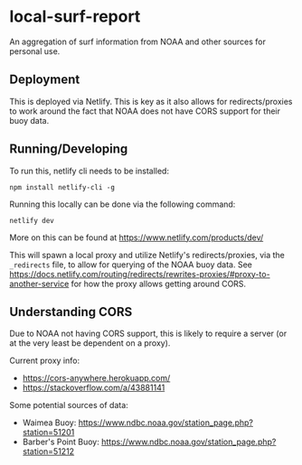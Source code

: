 # local-surf-report
An aggregation of surf information from NOAA and other sources for personal use.

## Deployment
This is deployed via Netlify. This is key as it also allows for redirects/proxies to work around the fact that NOAA does not have CORS support for their buoy data.

## Running/Developing
To run this, netlify cli needs to be installed:

`npm install netlify-cli -g`

Running this locally can be done via the following command:

`netlify dev`

More on this can be found at https://www.netlify.com/products/dev/

This will spawn a local proxy and utilize Netlify's redirects/proxies, via the `_redirects` file, to allow for querying of the NOAA buoy data. See https://docs.netlify.com/routing/redirects/rewrites-proxies/#proxy-to-another-service for how the proxy allows getting around CORS.

## Understanding CORS
Due to NOAA not having CORS support, this is likely to require a server (or at the very least be dependent on a proxy).

Current proxy info:
- https://cors-anywhere.herokuapp.com/
- https://stackoverflow.com/a/43881141

Some potential sources of data:
- Waimea Buoy: https://www.ndbc.noaa.gov/station_page.php?station=51201
- Barber's Point Buoy: https://www.ndbc.noaa.gov/station_page.php?station=51212